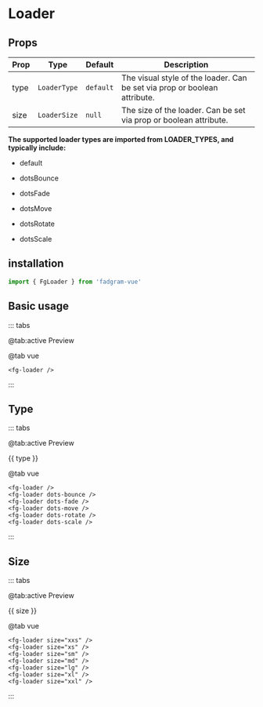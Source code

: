 <script setup lang="ts">
    import { ref } from 'vue';
    import { LOADER_TYPES } from '@/types';
    const sizes = ref<string>([
        'xxs',
        'xs',
        'sm',
        'md',
        'lg',
        'xl',
        'xxl',
    ]);

</script>

# Loader

## Props

| Prop | Type         | Default   | Description                                                               |
| ---- | ------------ | --------- | ------------------------------------------------------------------------- |
| type | `LoaderType` | `default` | The visual style of the loader. Can be set via prop or boolean attribute. |
| size | `LoaderSize` | `null`    | The size of the loader. Can be set via prop or boolean attribute.         |

**The supported loader types are imported from LOADER_TYPES, and typically include:**

- default

- dotsBounce

- dotsFade

- dotsMove

- dotsRotate

- dotsScale

## installation

```ts
import { FgLoader } from 'fadgram-vue'
```

## Basic usage

::: tabs

@tab:active Preview

<fg-loader/>

@tab vue

```vue
<fg-loader />
```

:::

## Type

::: tabs

@tab:active Preview

<div class="grid grid-cols-3 md:grid-cols-4 lg:grid-cols-6 xl:grid-cols-8 gap-4 mt-3 mb-4">
    <div v-for="type in LOADER_TYPES" class="col" :key="type">
        <div class="flex flex-col items-center bg-white dark:bg-gray-700 rounded-lg hover:text-primary cursor-pointer">
            <fg-loader class="w-10 h-10 mt-6" :type="type" />
            <div class="my-3 text-center text-xs">{{ type }}</div>
        </div>
    </div>
</div>

@tab vue

```vue
<fg-loader />
<fg-loader dots-bounce />
<fg-loader dots-fade />
<fg-loader dots-move />
<fg-loader dots-rotate />
<fg-loader dots-scale />
```

:::

## Size

::: tabs

@tab:active Preview

<div class="grid grid-cols-3 md:grid-cols-4 lg:grid-cols-6 xl:grid-cols-8 gap-4 mt-3 mb-4">
    <div v-for="size in sizes" class="col" :key="size">
        <div class="flex flex-col items-center bg-white dark:bg-gray-700 rounded-lg hover:text-primary cursor-pointer">
            <fg-loader class="mt-6" :size="size" />
            <div class="my-3 text-center text-xs">{{ size }}</div>
        </div>
    </div>
</div>

@tab vue

```vue
<fg-loader size="xxs" />
<fg-loader size="xs" />
<fg-loader size="sm" />
<fg-loader size="md" />
<fg-loader size="lg" />
<fg-loader size="xl" />
<fg-loader size="xxl" />
```

:::
